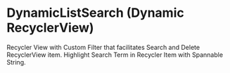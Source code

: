 # DynamicListSearch (Dynamic RecyclerView)
Recycler View with Custom Filter that facilitates Search and Delete RecyclerView item.
Highlight Search Term in Recycler Item with Spannable String.
